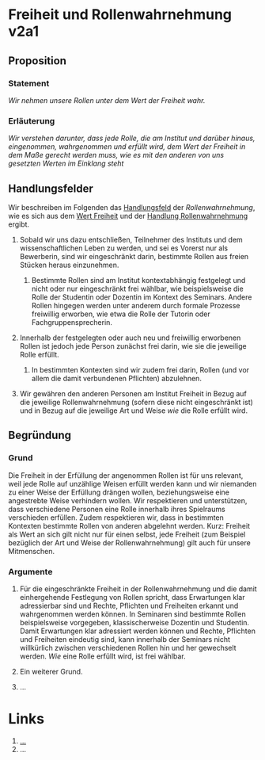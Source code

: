 <!---
   NAME - The NAME of this project is:
ethos

  FILE - The FILENAME of the current file is:
/v2a3.md

  CREATION - This project was CREATED on:
2017-01-28-16:15:00 UTC

  MODIFICATION - This project was last MODIFIED on:
2017-01-28-16:15:00 UTC

  VERSION - The current VERSION of this project is:
<git-commit-hash>-2017-01-28-16:15:00 UTC

  CREATOR(S) - This project was CREATED by:
Michael Czechowski, Martin Maga

  CONTACT - You can CONTACT the creator(s) or developer(s) of this project at:
E-Mail: mail@martinmaga.de

  COPYRIGHT - The COPYRIGHT holder of this project is:
COPYRIGHT (c) 2016 Martin Maga

  LICENSE - This project is LICENSED under the following license:
Martin Maga 2016 CC BY-SA 4.0 https://creativecommons.org

  SUBFILE – This is a SUBFILE! For more INFORMATION on this project go to:
/README.md
--->

# Freiheit und Rollenwahrnehmung v2a1

## Proposition
### Statement
*Wir nehmen unsere Rollen unter dem Wert der Freiheit wahr.*

### Erläuterung
*Wir verstehen darunter, dass jede Rolle, die am Institut und darüber hinaus, eingenommen, wahrgenommen und erfüllt wird, dem Wert der Freiheit in dem Maße gerecht werden muss, wie es mit den anderen von uns gesetzten Werten im Einklang steht*

## Handlungsfelder
Wir beschreiben im Folgenden das [Handlungsfeld](../synopsis/reasons.md) der *Rollenwahrnehmung*, wie es sich aus dem [Wert Freiheit](../values/vi_value.md) und der [Handlung Rollenwahrnehmung](../actions/ai_action.md) ergibt.

1. Sobald wir uns dazu entschließen, Teilnehmer des Instituts und dem wissenschaftlichen Leben zu werden, und sei es Vorerst nur als Bewerberin, sind wir eingeschränkt darin, bestimmte Rollen aus freien Stücken heraus einzunehmen.

    1. Bestimmte Rollen sind am Institut kontextabhängig festgelegt und nicht oder nur eingeschränkt frei wählbar, wie beispielsweise die Rolle der Studentin oder Dozentin im Kontext des Seminars.
    Andere Rollen hingegen werden unter anderem durch formale Prozesse freiwillig erworben, wie etwa die Rolle der Tutorin oder Fachgruppensprecherin.

2. Innerhalb der festgelegten oder auch neu und freiwillig erworbenen Rollen ist jedoch jede Person zunächst frei darin, wie sie die jeweilige Rolle erfüllt.

    1. In bestimmten Kontexten sind wir zudem frei darin, Rollen (und vor allem die damit verbundenen Pflichten) abzulehnen.

3. Wir gewähren den anderen Personen am Institut Freiheit in Bezug auf die jeweilige Rollenwahrnehmung (sofern diese nicht eingeschränkt ist) und in Bezug auf die jeweilige Art und Weise *wie* die Rolle erfüllt wird.

## Begründung
### Grund





Die Freiheit in der Erfüllung der angenommen Rollen ist für uns relevant, weil jede Rolle auf unzählige Weisen erfüllt werden kann und wir niemanden zu einer Weise der Erfüllung drängen wollen, beziehungsweise eine angestrebte Weise verhindern wollen. Wir respektieren und unterstützen, dass verschiedene Personen eine Rolle innerhalb ihres Spielraums verschieden erfüllen. Zudem respektieren wir, dass in bestimmten Kontexten bestimmte Rollen von anderen abgelehnt werden. Kurz: Freiheit als Wert an sich gilt nicht nur für einen selbst, jede Freiheit (zum  Beispiel bezüglich der Art und Weise der Rollenwahrnehmung) gilt auch für unsere Mitmenschen.

### Argumente

1. Für die eingeschränkte Freiheit in der Rollenwahrnehmung und die damit einhergehende Festlegung von Rollen spricht, dass Erwartungen klar adressierbar sind und Rechte, Pflichten und Freiheiten erkannt und wahrgenommen werden können.
In Seminaren sind bestimmte Rollen beispielsweise vorgegeben, klassischerweise Dozentin und Studentin. Damit Erwartungen klar adressiert werden können und Rechte, Pflichten und Freiheiten eindeutig sind, kann innerhalb der Seminars nicht willkürlich zwischen verschiedenen Rollen hin und her gewechselt werden. *Wie*  eine Rolle erfüllt wird, ist frei wählbar.

2. Ein weiterer Grund.

3. …






# Links
  1. […](…)
  2. …
